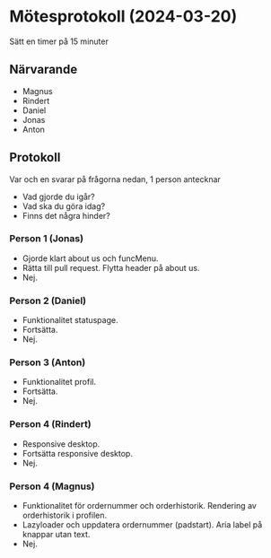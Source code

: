 # Mötesprotokoll (2024-03-20)

Sätt en timer på 15 minuter

## Närvarande
* Magnus
* Rindert
* Daniel
* Jonas
* Anton

## Protokoll
Var och en svarar på frågorna nedan, 1 person antecknar
* Vad gjorde du igår?
* Vad ska du göra idag?
* Finns det några hinder?

### Person 1 (Jonas)
* Gjorde klart about us och funcMenu.
* Rätta till pull request. Flytta header på about us.
* Nej.

### Person 2 (Daniel)
* Funktionalitet statuspage.
* Fortsätta.
* Nej.

### Person 3 (Anton)
* Funktionalitet profil.
* Fortsätta.
* Nej.

### Person 4 (Rindert)
* Responsive desktop.
* Fortsätta responsive desktop.
* Nej.

### Person 4 (Magnus)
* Funktionalitet för ordernummer och orderhistorik. Rendering av orderhistorik i profilen.
* Lazyloader och uppdatera ordernummer (padstart). Aria label på knappar utan text.
* Nej.
